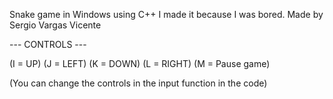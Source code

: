 Snake game in Windows using C++ I made it because I was bored.
Made by Sergio Vargas Vicente

--- CONTROLS ---

(I = UP)
(J = LEFT)
(K = DOWN)
(L = RIGHT)
(M = Pause game)

(You can change the controls in the input function in the code)

